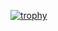 [![trophy](https://github-profile-trophy.vercel.app/JarEXE=ryo-ma&theme=onedark)](https://github.com/ryo-ma/github-profile-trophy)

<!--
**JarEXE/JarEXE** is a ✨ _special_ ✨ repository because its `README.md` (this file) appears on your GitHub profile.

Here are some ideas to get you started:

- 🔭 I’m currently working on ...
- 🌱 I’m currently learning ...
- 👯 I’m looking to collaborate on ...
- 🤔 I’m looking for help with ...
- 💬 Ask me about ...
- 📫 How to reach me: ...
- 😄 Pronouns: ...
- ⚡ Fun fact: ...
-->
